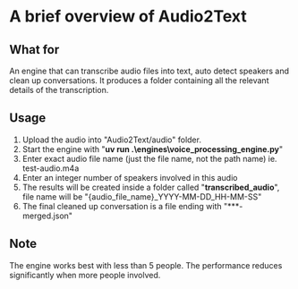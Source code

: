 # A brief overview of Audio2Text

## What for
An engine that can transcribe audio files into text, auto detect speakers and clean up conversations. It produces a folder containing all the relevant details of the transcription. 

## Usage
1. Upload the audio into "Audio2Text/audio" folder.
2. Start the engine with "**uv run .\engines\voice_processing_engine.py**"
3. Enter exact audio file name (just the file name, not the path name) ie. test-audio.m4a
4. Enter an integer number of speakers involved in this audio
5. The results will be created inside a folder called "**transcribed_audio**", file name will be "{audio_file_name}_YYYY-MM-DD_HH-MM-SS"
6. The final cleaned up conversation is a file ending with "***-merged.json"

## Note
The engine works best with less than 5 people. The performance reduces significantly when more people involved.